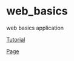 # web_basics
web basics application

[Tutorial](https://www.udemy.com/course/universidad-desarrollo-web-moderno-html-css-javascript-html5-css3/)

[Page](https://michaelspinedat.github.io/web_basics/)

